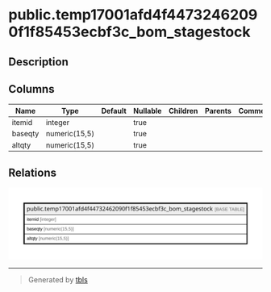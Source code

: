 # public.temp17001afd4f44732462090f1f85453ecbf3c_bom_stagestock

## Description

## Columns

| Name | Type | Default | Nullable | Children | Parents | Comment |
| ---- | ---- | ------- | -------- | -------- | ------- | ------- |
| itemid | integer |  | true |  |  |  |
| baseqty | numeric(15,5) |  | true |  |  |  |
| altqty | numeric(15,5) |  | true |  |  |  |

## Relations

![er](public.temp17001afd4f44732462090f1f85453ecbf3c_bom_stagestock.svg)

---

> Generated by [tbls](https://github.com/k1LoW/tbls)
